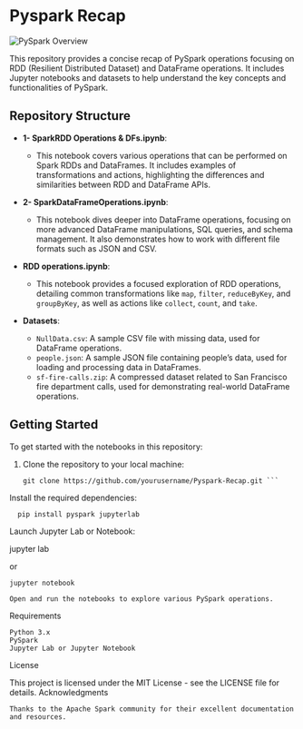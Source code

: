 # Pyspark Recap

![PySpark Overview](Spark-Recap/61515pyspark-filter.png)

This repository provides a concise recap of PySpark operations focusing on RDD (Resilient Distributed Dataset) and DataFrame operations. It includes Jupyter notebooks and datasets to help understand the key concepts and functionalities of PySpark.

## Repository Structure

- **1- SparkRDD Operations & DFs.ipynb**: 
  - This notebook covers various operations that can be performed on Spark RDDs and DataFrames. It includes examples of transformations and actions, highlighting the differences and similarities between RDD and DataFrame APIs.

- **2- SparkDataFrameOperations.ipynb**:
  - This notebook dives deeper into DataFrame operations, focusing on more advanced DataFrame manipulations, SQL queries, and schema management. It also demonstrates how to work with different file formats such as JSON and CSV.

- **RDD operations.ipynb**:
  - This notebook provides a focused exploration of RDD operations, detailing common transformations like `map`, `filter`, `reduceByKey`, and `groupByKey`, as well as actions like `collect`, `count`, and `take`.

- **Datasets**:
  - `NullData.csv`: A sample CSV file with missing data, used for DataFrame operations.
  - `people.json`: A sample JSON file containing people’s data, used for loading and processing data in DataFrames.
  - `sf-fire-calls.zip`: A compressed dataset related to San Francisco fire department calls, used for demonstrating real-world DataFrame operations.

## Getting Started

To get started with the notebooks in this repository:

1. Clone the repository to your local machine:
   ```
   git clone https://github.com/yourusername/Pyspark-Recap.git ```

Install the required dependencies:
```
  pip install pyspark jupyterlab
```


Launch Jupyter Lab or Notebook:

jupyter lab

or
    
    jupyter notebook

    Open and run the notebooks to explore various PySpark operations.

Requirements

    Python 3.x
    PySpark
    Jupyter Lab or Jupyter Notebook

License

This project is licensed under the MIT License - see the LICENSE file for details.
Acknowledgments

    Thanks to the Apache Spark community for their excellent documentation and resources.
